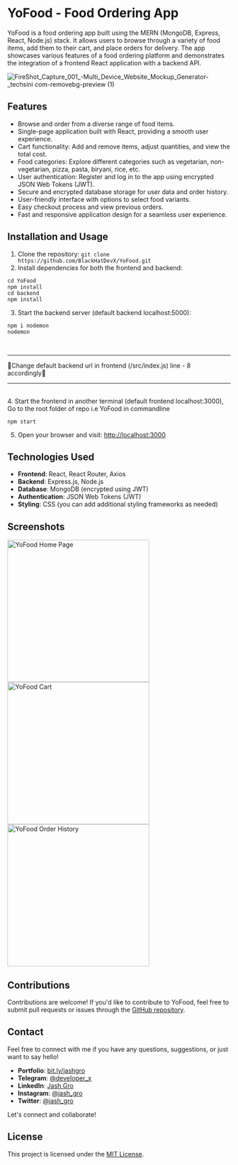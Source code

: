 # YoFood - Food Ordering App

YoFood is a food ordering app built using the MERN (MongoDB, Express, React, Node.js) stack. It allows users to browse through a variety of food items, add them to their cart, and place orders for delivery. The app showcases various features of a food ordering platform and demonstrates the integration of a frontend React application with a backend API.

![FireShot_Capture_001_-_Multi_Device_Website_Mockup_Generator_-_techsini com-removebg-preview (1)](https://github.com/BlackHatDevX/YoFood/assets/91268029/b1150665-2efc-4c51-8184-210f6cf6ca7a)

## Features

- Browse and order from a diverse range of food items.
- Single-page application built with React, providing a smooth user experience.
- Cart functionality: Add and remove items, adjust quantities, and view the total cost.
- Food categories: Explore different categories such as vegetarian, non-vegetarian, pizza, pasta, biryani, rice, etc.
- User authentication: Register and log in to the app using encrypted JSON Web Tokens (JWT).
- Secure and encrypted database storage for user data and order history.
- User-friendly interface with options to select food variants.
- Easy checkout process and view previous orders.
- Fast and responsive application design for a seamless user experience.

## Installation and Usage

1. Clone the repository:
   `git clone https://github.com/BlackHatDevX/YoFood.git`
2. Install dependencies for both the frontend and backend:

```
cd YoFood
npm install
cd backend
npm install
```

3. Start the backend server (default backend localhost:5000):
   

```
npm i nodemon
nodemon
```
<br>
<hr/>
<bold>🔴Change default backend url in frontend (/src/index.js) line - 8 accordingly🔴</bold>
<hr/>

<br>
4. Start the frontend in another terminal (default frontend localhost:3000), Go to the root folder of repo i.e YoFood in commandline

```
npm start
```

5. Open your browser and visit: [http://localhost:3000](http://localhost:3000)

## Technologies Used

- **Frontend**: React, React Router, Axios
- **Backend**: Express.js, Node.js
- **Database**: MongoDB (encrypted using JWT)
- **Authentication**: JSON Web Tokens (JWT)
- **Styling**: CSS (you can add additional styling frameworks as needed)

## Screenshots


<!-- ### YoFood Home Page -->
<img src="https://github.com/BlackHatDevX/YoFood/assets/91268029/2073a778-f579-425d-a8bd-e698a977cd96" alt="YoFood Home Page" style="height:20rem;">
<!-- ### YoFood Cart -->
<img  src="https://github.com/BlackHatDevX/YoFood/assets/91268029/3f98789e-7a22-4f53-aede-ff7a07410616" alt="YoFood Cart"  style="height:20rem;">
<!-- ### YoFood Order History -->
<img src="https://github.com/BlackHatDevX/YoFood/assets/91268029/b3b551c3-c646-4b64-ab00-296537611f02" alt="YoFood Order History"  style="height:20rem;">

## Contributions

Contributions are welcome! If you'd like to contribute to YoFood, feel free to submit pull requests or issues through the [GitHub repository](https://github.com/BlackHatDevX/YoFood).

## Contact

Feel free to connect with me if you have any questions, suggestions, or just want to say hello!

- **Portfolio**: [bit.ly/jashgro](https://bit.ly/jashgro)
- **Telegram**: [@deveIoper_x](https://telegram.dog/deveIoper_x)
- **LinkedIn**: [Jash Gro](https://www.linkedin.com/in/jash-gro)
- **Instagram**: [@jash_gro](https://www.instagram.com/jash_gro/)
- **Twitter**: [@jash_gro](https://twitter.com/jash_gro)

Let's connect and collaborate!

## License

This project is licensed under the [MIT License](LICENSE).
